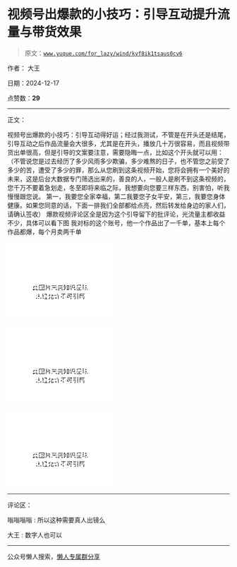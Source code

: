 # 视频号出爆款的小技巧：引导互动提升流量与带货效果

> 原文：[`www.yuque.com/for_lazy/wind/kvf8ik1tsaus0cv6`](https://www.yuque.com/for_lazy/wind/kvf8ik1tsaus0cv6)

作者： 大王

日期：2024-12-17

点赞数：**29**

* * *

正文：

视频号出爆款的小技巧：引导互动得好运；经过我测试，不管是在开头还是结尾，引导互动之后作品流量会大很多，尤其是在开头，播放几十万很容易，而且视频带货出单很高，但是引导的文案要注意，需要隐晦一点，比如这个开头就可以用：（不管说您是过去经历了多少风雨多少欺骗，多少难熬的日子，也不管您之前受了多少的苦，遭受了多少的罪，那么从您刷到这条视频开始，您将会拥有一个美好的未来，这是后台大数据专门筛选出来的，善良的人，一般人是刷不到这条视频的，您千万不要着急划走，冬至即将来临之际，我想要向您要三样东西，别害怕，听我慢慢跟您说。
第一，我要您全家幸福，第二我要您子女平安，第三，我要您身体健康。如果您同意的话，下面一排我们全部都给点亮，然后转发给身边的家人们，请确认签收）
爆款视频评论区全是因为这个引导留下的批评论，光流量主都收益不少，具体可以看下图 我对标的这个账号，他一个作品出了一千单，基本上每个作品都爆，每个月卖两千单

![](img/2a944df3835bd242fc0fdcb386821a32.png "None")

![](img/a37499d3d10b1daa0eeaa43ded389666.png "None")

![](img/e3fa1c23369bb2367de85f51c796549c.png "None")

* * *

评论区：

嗡嗡嗡嗡 : 所以这种需要真人出镜么

大王 : 数字人也可以

* * *

公众号懒人搜索，[懒人专属群分享](https://lazybook.fun/#/blog/group)